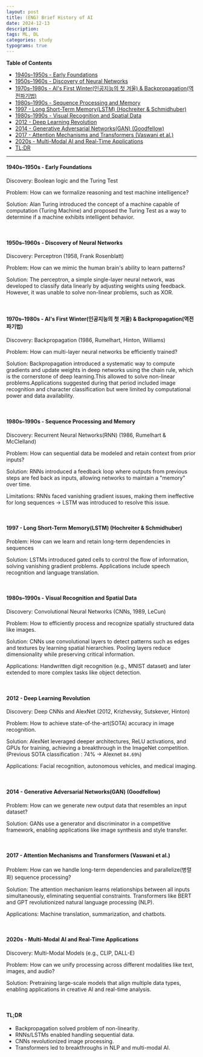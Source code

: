 ```yaml
---
layout: post
title: (ENG) Brief History of AI
date: 2024-12-13    
description:
tags: ML, DL
categories: study
typograms: true
---
```


**Table of Contents**
- [1940s–1950s - Early Foundations](#1940s1950s---early-foundations)
- [1950s–1960s - Discovery of Neural Networks](#1950s1960s---discovery-of-neural-networks)
- [1970s–1980s - AI's First Winter(인공지능의 첫 겨울) \& Backpropagation(역전파기법)](#1970s1980s---ais-first-winter인공지능의-첫-겨울--backpropagation역전파기법)
- [1980s–1990s - Sequence Processing and Memory](#1980s1990s---sequence-processing-and-memory)
- [1997 - Long Short-Term Memory(LSTM) (Hochreiter \& Schmidhuber)](#1997---long-short-term-memorylstm-hochreiter--schmidhuber)
- [1980s–1990s - Visual Recognition and Spatial Data](#1980s1990s---visual-recognition-and-spatial-data)
- [2012 - Deep Learning Revolution](#2012---deep-learning-revolution)
- [2014 - Generative Adversarial Networks(GAN) (Goodfellow)](#2014---generative-adversarial-networksgan-goodfellow)
- [2017 - Attention Mechanisms and Transformers (Vaswani et al.)](#2017---attention-mechanisms-and-transformers-vaswani-et-al)
- [2020s - Multi-Modal AI and Real-Time Applications](#2020s---multi-modal-ai-and-real-time-applications)
- [TL;DR](#tldr)

---

#### 1940s–1950s - Early Foundations
Discovery: Boolean logic and the Turing Test

Problem: How can we formalize reasoning and test machine intelligence?

Solution: Alan Turing introduced the concept of a machine capable of computation (Turing Machine) and proposed the Turing Test as a way to determine if a machine exhibits intelligent behavior.

<br>

#### 1950s–1960s - Discovery of Neural Networks 

Discovery: Perceptron (1958, Frank Rosenblatt)

Problem: How can we mimic the human brain's ability to learn patterns?

Solution: The perceptron, a simple single-layer neural network, was developed to classify data linearly by adjusting weights using feedback. However, it was unable to solve non-linear problems, such as XOR.

<br>

#### 1970s–1980s - AI's First Winter(인공지능의 첫 겨울) & Backpropagation(역전파기법)

Discovery: Backpropagation (1986, Rumelhart, Hinton, Williams)

Problem: 
How can multi-layer neural networks be efficiently trained?

Solution: Backpropagation introduced a systematic way to compute gradients and update weights in deep networks using the chain rule, which is the cornerstone of deep learning.This allowed to solve  non-linear problems.Applications suggested during that period included image recognition and character classification but were limited by computational power and data availability.

<br>

#### 1980s–1990s - Sequence Processing and Memory 
Discovery: Recurrent Neural Networks(RNN) (1986, Rumelhart & McClelland)

Problem: How can sequential data be modeled and retain context from prior inputs?

Solution: RNNs introduced a feedback loop where outputs from previous steps are fed back as inputs, allowing networks to maintain a "memory" over time.

Limitations: RNNs faced vanishing gradient issues, making them ineffective for long sequences -> LSTM was introduced to resolve this issue.

<br>

#### 1997 - Long Short-Term Memory(LSTM) (Hochreiter & Schmidhuber)

Problem: How can we learn and retain long-term dependencies in sequences

Solution: LSTMs introduced gated cells to control the flow of information, solving vanishing gradient problems. Applications include speech recognition and language translation.

<br>

#### 1980s–1990s - Visual Recognition and Spatial Data

Discovery: Convolutional Neural Networks (CNNs, 1989, LeCun)

Problem: How to efficiently process and recognize spatially structured data like images.

Solution: CNNs use convolutional layers to detect patterns such as edges and textures by learning spatial hierarchies. Pooling layers reduce dimensionality while preserving critical information.

Applications: Handwritten digit recognition (e.g., MNIST dataset) and later extended to more complex tasks like object detection.

<br>

#### 2012 - Deep Learning Revolution

Discovery: Deep CNNs and AlexNet (2012, Krizhevsky, Sutskever, Hinton)

Problem: How to achieve state-of-the-art(SOTA) accuracy in image recognition.

Solution: AlexNet leveraged deeper architectures, ReLU activations, and GPUs for training, achieving a breakthrough in the ImageNet competition. (Previous SOTA classification : 74% -> Alexnet `84.69%`)

Applications: Facial recognition, autonomous vehicles, and medical imaging.

<br>

#### 2014 - Generative Adversarial Networks(GAN) (Goodfellow)

Problem: How can we generate new output data that resembles an input dataset?

Solution: GANs use a generator and discriminator in a competitive framework, enabling applications like image synthesis and style transfer.

<br>

#### 2017 - Attention Mechanisms and Transformers (Vaswani et al.)

Problem: How can we handle long-term dependencies and parallelize(병렬화) sequence processing?

Solution: The attention mechanism learns relationships between all inputs simultaneously, eliminating sequential constraints. Transformers like BERT and GPT revolutionized natural language processing (NLP).

Applications: Machine translation, summarization, and chatbots.

<br>

#### 2020s - Multi-Modal AI and Real-Time Applications

Discovery: Multi-Modal Models (e.g., CLIP, DALL-E)

Problem: How can we unify processing across different modalities like text, images, and audio?

Solution: Pretraining large-scale models that align multiple data types, enabling applications in creative AI and real-time analysis.

<br>

#### TL;DR

- Backpropagation solved problem of non-linearity.
- RNNs/LSTMs enabled handling sequential data.
- CNNs revolutionized image processing.
- Transformers led to breakthroughs in NLP and multi-modal AI.